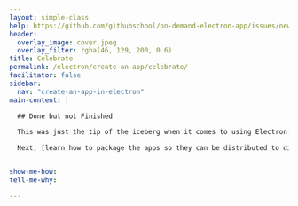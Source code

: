 ```yaml
---
layout: simple-class
help: https://github.com/githubschool/on-demand-electron-app/issues/new?title=I%20need%20help&body=Describe%20what%20you%20need%20help%20with%20here.
header:
  overlay_image: cover.jpeg
  overlay_filter: rgba(46, 129, 200, 0.6)
title: Celebrate
permalink: /electron/create-an-app/celebrate/
facilitator: false
sidebar:
  nav: "create-an-app-in-electron"
main-content: |

  ## Done but not Finished

  This was just the tip of the iceberg when it comes to using Electron.

  Next, [learn how to package the apps so they can be distributed to different operating systems](../../package-your-app/) and explore the [electron community](https://electron.atom.io/community/).


show-me-how:
tell-me-why:

---
```

